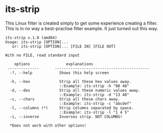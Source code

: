 # its-strip
This Linux filter is created simply to get some experience creating a filter. This is in
no way a best-practise filter example. It just turned out this way.

```
its-strip v.1.0 (amd64)
Usage: its-strip [OPTION]...
   or: its-strip [OPTION]... [FILE IN] [FILE OUT]

With no FILE, read standard input

    options                explanations                         
 --------------       ------------------------------------------
  -?, --help            Shows this help screen

  -h, --hex             Strip all these hex values away.
                        ::Example: its-strip -h "0D 48"
  -d, --des             Strip all these numeric values away.
                        ::Example: its-strip -d "13 48"
  -c, --chars           Strip all these chars away.
                        ::Example: its-strip -c "abcdef"
  -l, --columns (*)     Strip columns separated by space.
                        ::Example: its-strip -l "1 4 5"
  -i, --inverse         Inverses strip. NOT COLUMNS!

  *Does not work with other options!
```
